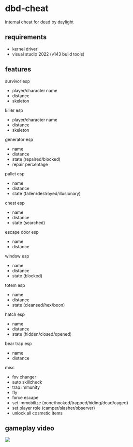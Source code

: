 # dbd-cheat
internal cheat for dead by daylight

## requirements
* kernel driver
* visual studio 2022 (v143 build tools)

## features
survivor esp
- player/character name
- distance
- skeleton

killer esp
- player/character name
- distance
- skeleton

generator esp
- name
- distance
- state (repaired/blocked)
- repair percentage

pallet esp
- name
- distance
- state (fallen/destroyed/illusionary)

chest esp
- name
- distance
- state (searched)

escape door esp
- name
- distance

window esp
- name
- distance
- state (blocked)

totem esp
- name
- distance
- state (cleansed/hex/boon)

hatch esp
- name
- distance
- state (hidden/closed/opened)

bear trap esp
- name
- distance

misc
- fov changer
- auto skillcheck
- trap immunity
- fly
- force escape
- set immobilize (none/hooked/trapped/hiding/dead/caged)
- set player role (camper/slasher/observer)
- unlock all cosmetic items

## gameplay video

[<img src="https://raw.githubusercontent.com/clauadv/dbd-cheat/master/img.jpg">](https://youtu.be/V5A2ca2EcNg)
